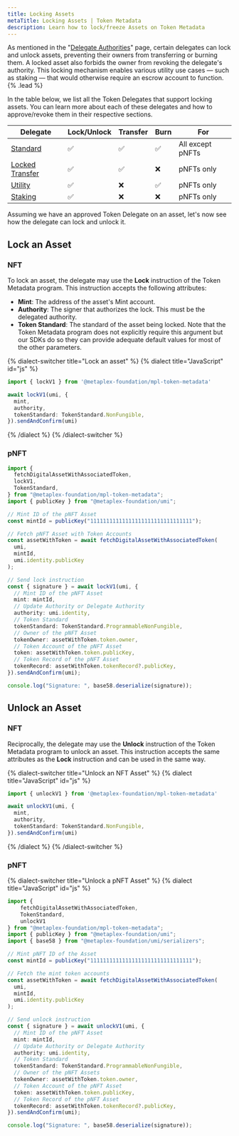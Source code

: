 ```yaml
---
title: Locking Assets
metaTitle: Locking Assets | Token Metadata
description: Learn how to lock/freeze Assets on Token Metadata
---
```


As mentioned in the "[Delegate Authorities](/token-metadata/delegates#token-delegates)" page, certain delegates can lock and unlock assets, preventing their owners from transferring or burning them. A locked asset also forbids the owner from revoking the delegate's authority. This locking mechanism enables various utility use cases — such as staking — that would otherwise require an escrow account to function. {% .lead %}

In the table below, we list all the Token Delegates that support locking assets. You can learn more about each of these delegates and how to approve/revoke them in their respective sections.

| Delegate                                                                        | Lock/Unlock | Transfer | Burn | For              |
| ------------------------------------------------------------------------------- | ----------- | -------- | ---- | ---------------- |
| [Standard](/token-metadata/delegates#standard-delegate)                         | ✅          | ✅       | ✅   | All except pNFTs |
| [Locked Transfer](/token-metadata/delegates#locked-transfer-delegate-pnft-only) | ✅          | ✅       | ❌   | pNFTs only       |
| [Utility](/token-metadata/delegates#utility-delegate-pnft-only)                 | ✅          | ❌       | ✅   | pNFTs only       |
| [Staking](/token-metadata/delegates#staking-delegate-pnft-only)                 | ✅          | ❌       | ❌   | pNFTs only       |

Assuming we have an approved Token Delegate on an asset, let's now see how the delegate can lock and unlock it.

## Lock an Asset

### NFT

To lock an asset, the delegate may use the **Lock** instruction of the Token Metadata program. This instruction accepts the following attributes:

- **Mint**: The address of the asset's Mint account.
- **Authority**: The signer that authorizes the lock. This must be the delegated authority.
- **Token Standard**: The standard of the asset being locked. Note that the Token Metadata program does not explicitly require this argument but our SDKs do so they can provide adequate default values for most of the other parameters.

{% dialect-switcher title="Lock an asset" %}
{% dialect title="JavaScript" id="js" %}

```ts
import { lockV1 } from '@metaplex-foundation/mpl-token-metadata'

await lockV1(umi, {
  mint,
  authority,
  tokenStandard: TokenStandard.NonFungible,
}).sendAndConfirm(umi)
```

{% /dialect %}
{% /dialect-switcher %}

### pNFT

```ts
import {
  fetchDigitalAssetWithAssociatedToken,
  lockV1,
  TokenStandard,
} from "@metaplex-foundation/mpl-token-metadata";
import { publicKey } from "@metaplex-foundation/umi";

// Mint ID of the pNFT Asset
const mintId = publicKey("11111111111111111111111111111111");

// Fetch pNFT Asset with Token Accounts
const assetWithToken = await fetchDigitalAssetWithAssociatedToken(
  umi,
  mintId,
  umi.identity.publicKey
);

// Send lock instruction
const { signature } = await lockV1(umi, {
  // Mint ID of the pNFT Asset
  mint: mintId,
  // Update Authority or Delegate Authority
  authority: umi.identity,
  // Token Standard
  tokenStandard: TokenStandard.ProgrammableNonFungible,
  // Owner of the pNFT Asset
  tokenOwner: assetWithToken.token.owner,
  // Token Account of the pNFT Asset
  token: assetWithToken.token.publicKey,
  // Token Record of the pNFT Asset
  tokenRecord: assetWithToken.tokenRecord?.publicKey,
}).sendAndConfirm(umi);

console.log("Signature: ", base58.deserialize(signature));
```

## Unlock an Asset

### NFT

Reciprocally, the delegate may use the **Unlock** instruction of the Token Metadata program to unlock an asset. This instruction accepts the same attributes as the **Lock** instruction and can be used in the same way.

{% dialect-switcher title="Unlock an NFT Asset" %}
{% dialect title="JavaScript" id="js" %}

```ts
import { unlockV1 } from '@metaplex-foundation/mpl-token-metadata'

await unlockV1(umi, {
  mint,
  authority,
  tokenStandard: TokenStandard.NonFungible,
}).sendAndConfirm(umi)
```

{% /dialect %}
{% /dialect-switcher %}

### pNFT

{% dialect-switcher title="Unlock a pNFT Asset" %}
{% dialect title="JavaScript" id="js" %}
```ts
import {
    fetchDigitalAssetWithAssociatedToken,
    TokenStandard,
    unlockV1
} from "@metaplex-foundation/mpl-token-metadata";
import { publicKey } from "@metaplex-foundation/umi";
import { base58 } from "@metaplex-foundation/umi/serializers";

// Mint pNFT ID of the Asset
const mintId = publicKey("11111111111111111111111111111111");

// Fetch the mint token accounts
const assetWithToken = await fetchDigitalAssetWithAssociatedToken(
  umi,
  mintId,
  umi.identity.publicKey
);

// Send unlock instruction
const { signature } = await unlockV1(umi, {
  // Mint ID of the pNFT Asset
  mint: mintId,
  // Update Authority or Delegate Authority
  authority: umi.identity,
  // Token Standard
  tokenStandard: TokenStandard.ProgrammableNonFungible,
  // Owner of the pNFT Assets
  tokenOwner: assetWithToken.token.owner,
  // Token Account of the pNFT Asset
  token: assetWithToken.token.publicKey,
  // Token Record of the pNFT Asset
  tokenRecord: assetWithToken.tokenRecord?.publicKey,
}).sendAndConfirm(umi);

console.log("Signature: ", base58.deserialize(signature));
```
